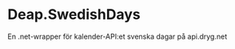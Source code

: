 Deap.SwedishDays
================

En .net-wrapper för kalender-API:et svenska dagar på api.dryg.net
